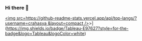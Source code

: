 ### Hi there 👋

[<img src=https://github-readme-stats.vercel.app/api/top-langs/?username=crahasya &layout=compact />](https://img.shields.io/badge/Tableau-E97627?style=for-the-badge&logo=Tableau&logoColor=white)>](https://img.shields.io/badge/Tableau-E97627?style=for-the-badge&logo=Tableau&logoColor=white)
<!--
**rahasyac/rahasyac** is a ✨ _special_ ✨ repository because its `README.md` (this file) appears on your GitHub profile.

Here are some ideas to get you started:

- 🔭 I’m currently working on ...
- 🌱 I’m currently learning ...
- 👯 I’m looking to collaborate on ...
- 🤔 I’m looking for help with ...
- 💬 Ask me about ...
- 📫 How to reach me: ...
- 😄 Pronouns: ...
- ⚡ Fun fact: ...
-->
